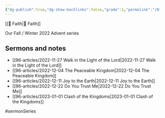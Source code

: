 ```yaml
---
{"dg-publish":true,"dg-show-backlinks":false,"grade":1,"permalink":"/01-personal/advent-2022-fall/","dgShowBacklinks":false,"dgPassFrontmatter":true}
---
```



[[📘 Faith\|📘 Faith]]

Our Fall / Winter 2022 Advent series

## Sermons and notes

* [[96-articles/2022-11-27 Walk in the Light of the Lord\|2022-11-27 Walk in the Light of the Lord]]
* [[96-articles/2022-12-04 The Peaceable Kingdom\|2022-12-04 The Peaceable Kingdom]]
* [[96-articles/2022-12-11 Joy to the Earth\|2022-12-11 Joy to the Earth]]
* [[96-articles/2022-12-22 Do You Trust Me\|2022-12-22 Do You Trust Me]]
* [[96-articles/2023-01-01 Clash of the Kingdoms\|2023-01-01 Clash of the Kingdoms]]

#sermonSeries 